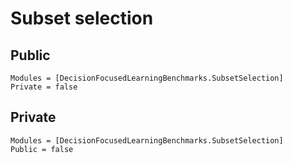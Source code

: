 # Subset selection

## Public

```@autodocs
Modules = [DecisionFocusedLearningBenchmarks.SubsetSelection]
Private = false
```

## Private

```@autodocs
Modules = [DecisionFocusedLearningBenchmarks.SubsetSelection]
Public = false
```
